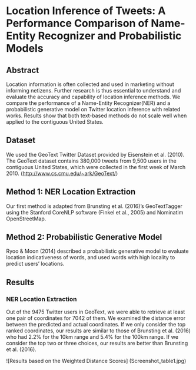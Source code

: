 # Location Inference of Tweets: A Performance Comparison of Name-Entity Recognizer and Probabilistic Models

## Abstract
Location information is often collected and used in marketing without informing netizens. Further research is thus essential to understand and evaluate the accuracy and capability of location inference methods. We compare the performance of a Name-Entity Recognizer(NER) and a probabilistic generative model on Twitter location inference with related works. Results show that both text-based methods do not scale well when applied to the contiguous United States.

## Dataset
We used the GeoText Twitter Dataset provided by Eisenstein et al. (2010). The GeoText dataset contains 380,000 tweets from 9,500 users in the contiguous United States, which were collected in the first week of March 2010. (http://www.cs.cmu.edu/~ark/GeoText/)

## Method 1: NER Location Extraction
Our first method is adapted from Brunsting et al. (2016)’s GeoTextTagger using the Stanford CoreNLP software (Finkel et al., 2005) and Nominatim OpenStreetMap.

## Method 2: Probabilistic Generative Model
Ryoo & Moon (2014) described a probabilistic generative model to evaluate location indicativeness of words, and used words with high locality to predict users’ locations.

## Results
### NER Location Extraction
Out of the 9475 Twitter users in GeoText, we were able to retrieve at least one pair of coordinates for 7042 of them. We examined the distance error between the predicted and actual coordinates. If we only consider the top ranked coordinates, our results are similar to those of Brunsting et al. (2016) who had 2.2% for the 10km range and 5.4% for the 100km range. If we consider the top two or three choices, our results are better than Brunsting et al. (2016).

![Results based on the Weighted Distance Scores] (Screenshot_table1.jpg)
